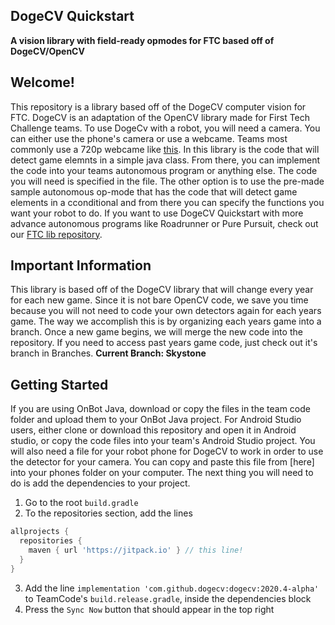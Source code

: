 ## DogeCV Quickstart

**A vision library with field-ready opmodes for FTC based off of DogeCV/OpenCV**

## Welcome!
This repository is a library based off of the DogeCV computer vision for FTC. DogeCV is an adaptation of the OpenCV library made for First Tech Challenge teams. To use DogeCv with a robot, you will need a camera. You can either use the phone's camera or use a webcame. Teams most commonly use a 720p webcame like [this](https://www.amazon.com/Logitech-Webcam-Portable-Calling-Autofocus/dp/B004WO8HQ4). In this library is the code that will detect game elemnts in a simple java class. From there, you can implement the code into your teams autonomous program or anything else. The code you will need is specified in the file. The other option is to use the pre-made sample autonomous op-mode that has the code that will detect game elements in a cconditional and from there you can specify the functions you want your robot to do. If you want to use DogeCV Quickstart with more advance autonomous programs like Roadrunner or Pure Pursuit, check out our [FTC lib repository](https://github.com/AlessioToniolo/FTC-lib). 

## Important Information
This library is based off of the DogeCV library that will change every year for each new game. Since it is not bare OpenCV code, we save you time because you will not need to code your own detectors again for each years game. The way we accomplish this is by organizing each years game into a branch. Once a new game begins, we will merge the new code into the repository. If you need to access past years game code, just check out it's branch in Branches. **Current Branch: Skystone**

## Getting Started
If you are using OnBot Java, download or copy the files in the team code folder and upload them to your OnBot Java project. For Android Studio users, either clone or download this repository and open it in Android studio, or copy the code files into your team's Android Studio project. You will also need a file for your robot phone for DogeCV to work in order to use the detector for your camera. You can copy and paste this file from [here] into your phones folder on your computer. The next thing you will need to do is add the dependencies to your project.

1. Go to the root `build.gradle`
2. To the repositories section, add the lines 
```groovy
allprojects {
  repositories {
    maven { url 'https://jitpack.io' } // this line!
  }
}
```
3. Add the line `implementation 'com.github.dogecv:dogecv:2020.4-alpha'` to TeamCode's `build.release.gradle`, inside the dependencies block
4. Press the `Sync Now` button that should appear in the top right


